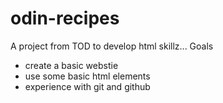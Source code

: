 # odin-recipes

A project from TOD to develop html skillz...
Goals
 - create a basic webstie
 - use some basic html elements
 - experience with git and github
 